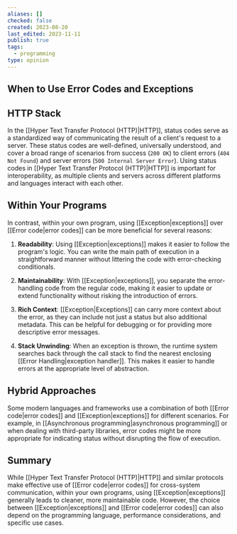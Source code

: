 ```yaml
---
aliases: []
checked: false
created: 2023-08-20
last_edited: 2023-11-11
publish: true
tags:
  - programming
type: opinion
---
```

## When to Use Error Codes and Exceptions

## HTTP Stack

In the [[Hyper Text Transfer Protocol (HTTP)|HTTP]], status codes serve as a standardized way of communicating the result of a client's request to a server. These status codes are well-defined, universally understood, and cover a broad range of scenarios from success (`200 OK`) to client errors (`404 Not Found`) and server errors (`500 Internal Server Error`). Using status codes in [[Hyper Text Transfer Protocol (HTTP)|HTTP]] is important for interoperability, as multiple clients and servers across different platforms and languages interact with each other.

## Within Your Programs

In contrast, within your own program, using [[Exception|exceptions]] over [[Error code|error codes]] can be more beneficial for several reasons:

1. **Readability**: Using [[Exception|exceptions]] makes it easier to follow the program's logic. You can write the main path of execution in a straightforward manner without littering the code with error-checking conditionals.

2. **Maintainability**: With [[Exception|exceptions]], you separate the error-handling code from the regular code, making it easier to update or extend functionality without risking the introduction of errors.

3. **Rich Context**: [[Exception|Exceptions]] can carry more context about the error, as they can include not just a status but also additional metadata. This can be helpful for debugging or for providing more descriptive error messages.

4. **Stack Unwinding**: When an exception is thrown, the runtime system searches back through the call stack to find the nearest enclosing [[Error Handling|exception handler]]. This makes it easier to handle errors at the appropriate level of abstraction.
## Hybrid Approaches

Some modern languages and frameworks use a combination of both [[Error code|error codes]] and [[Exception|exceptions]] for different scenarios. For example, in [[Asynchronous programming|asynchronous programming]] or when dealing with third-party libraries, error codes might be more appropriate for indicating status without disrupting the flow of execution.

## Summary

While [[Hyper Text Transfer Protocol (HTTP)|HTTP]] and similar protocols make effective use of [[Error code|error codes]] for cross-system communication, within your own programs, using [[Exception|exceptions]] generally leads to cleaner, more maintainable code. However, the choice between [[Exception|exceptions]] and [[Error code|error codes]] can also depend on the programming language, performance considerations, and specific use cases.
